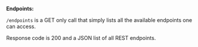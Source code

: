**Endpoints:**

`/endpoints` is a GET only call that simply lists all the available endpoints one can access.

Response code is 200 and a JSON list of all REST endpoints.